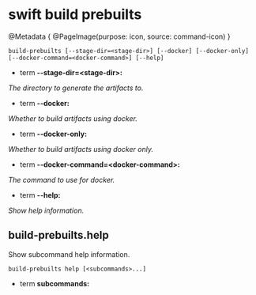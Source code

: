 # swift build prebuilts

@Metadata {
    @PageImage(purpose: icon, source: command-icon)
}

<!-- Generated by swift-argument-parser -->

```
build-prebuilts [--stage-dir=<stage-dir>] [--docker] [--docker-only] [--docker-command=<docker-command>] [--help]
```

- term **--stage-dir=\<stage-dir\>:**

*The directory to generate the artifacts to.*


- term **--docker:**

*Whether to build artifacts using docker.*


- term **--docker-only:**

*Whether to build artifacts using docker only.*


- term **--docker-command=\<docker-command\>:**

*The command to use for docker.*


- term **--help:**

*Show help information.*


## build-prebuilts.help

Show subcommand help information.

```
build-prebuilts help [<subcommands>...] 
```

- term **subcommands:**




